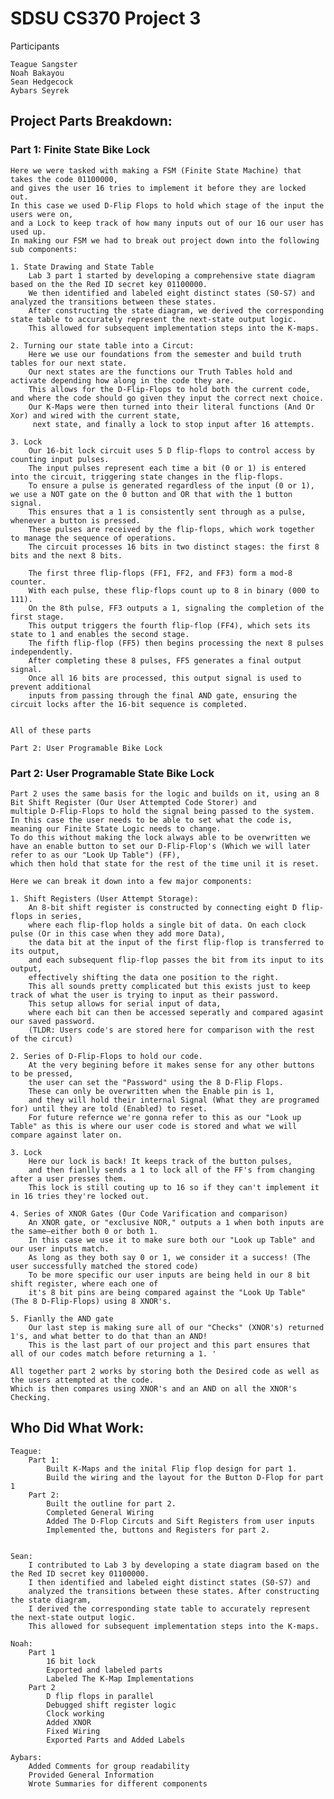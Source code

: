# SDSU CS370 Project 3 

Participants 

    Teague Sangster
    Noah Bakayou
    Sean Hedgecock
    Aybars Seyrek 

## Project Parts Breakdown:
    
### Part 1: Finite State Bike Lock 

    Here we were tasked with making a FSM (Finite State Machine) that takes the code 01100000, 
    and gives the user 16 tries to implement it before they are locked out. 
    In this case we used D-Flip Flops to hold which stage of the input the users were on, 
    and a Lock to keep track of how many inputs out of our 16 our user has used up. 
    In making our FSM we had to break out project down into the following sub components:

    1. State Drawing and State Table 
        Lab 3 part 1 started by developing a comprehensive state diagram based on the the Red ID secret key 01100000. 
        We then identified and labeled eight distinct states (S0-S7) and analyzed the transitions between these states. 
        After constructing the state diagram, we derived the corresponding state table to accurately represent the next-state output logic. 
        This allowed for subsequent implementation steps into the K-maps.

    2. Turning our state table into a Circut:
        Here we use our foundations from the semester and build truth tables for our next state. 
        Our next states are the functions our Truth Tables hold and activate depending how along in the code they are. 
        This allows for the D-Flip-Flops to hold both the current code, and where the code should go given they input the correct next choice. 
        Our K-Maps were then turned into their literal functions (And Or Xor) and wired with the current state,
         next state, and finally a lock to stop input after 16 attempts.

    3. Lock 
        Our 16-bit lock circuit uses 5 D flip-flops to control access by counting input pulses. 
        The input pulses represent each time a bit (0 or 1) is entered into the circuit, triggering state changes in the flip-flops. 
        To ensure a pulse is generated regardless of the input (0 or 1), we use a NOT gate on the 0 button and OR that with the 1 button signal. 
        This ensures that a 1 is consistently sent through as a pulse, whenever a button is pressed. 
        These pulses are received by the flip-flops, which work together to manage the sequence of operations. 
        The circuit processes 16 bits in two distinct stages: the first 8 bits and the next 8 bits.

        The first three flip-flops (FF1, FF2, and FF3) form a mod-8 counter. 
        With each pulse, these flip-flops count up to 8 in binary (000 to 111). 
        On the 8th pulse, FF3 outputs a 1, signaling the completion of the first stage. 
        This output triggers the fourth flip-flop (FF4), which sets its state to 1 and enables the second stage. 
        The fifth flip-flop (FF5) then begins processing the next 8 pulses independently. 
        After completing these 8 pulses, FF5 generates a final output signal. 
        Once all 16 bits are processed, this output signal is used to prevent additional 
        inputs from passing through the final AND gate, ensuring the circuit locks after the 16-bit sequence is completed.
    

    All of these parts 

    Part 2: User Programable Bike Lock 

### Part 2: User Programable State Bike Lock 

    Part 2 uses the same basis for the logic and builds on it, using an 8 Bit Shift Register (Our User Attempted Code Storer) and 
    multiple D-Flip-Flops to hold the signal being passed to the system. 
    In this case the user needs to be able to set what the code is, meaning our Finite State Logic needs to change. 
    To do this without making the lock always able to be overwritten we have an enable button to set our D-Flip-Flop's (Which we will later refer to as our "Look Up Table") (FF),
    which then hold that state for the rest of the time unil it is reset. 
    
    Here we can break it down into a few major components:

    1. Shift Registers (User Attempt Storage):
        An 8-bit shift register is constructed by connecting eight D flip-flops in series, 
        where each flip-flop holds a single bit of data. On each clock pulse (Or in this case when they add more Data), 
        the data bit at the input of the first flip-flop is transferred to its output,
        and each subsequent flip-flop passes the bit from its input to its output, 
        effectively shifting the data one position to the right.
        This all sounds pretty complicated but this exists just to keep track of what the user is trying to input as their password.    
        This setup allows for serial input of data,
        where each bit can then be accessed seperatly and compared agasint our saved password. 
        (TLDR: Users code's are stored here for comparison with the rest of the circut)

    2. Series of D-Flip-Flops to hold our code. 
        At the very begining before it makes sense for any other buttons to be pressed,
        the user can set the "Password" using the 8 D-Flip Flops. 
        These can only be overwritten when the Enable pin is 1, 
        and they will hold their internal Signal (What they are programed for) until they are told (Enabled) to reset. 
        For future refernce we're gonna refer to this as our "Look up Table" as this is where our user code is stored and what we will compare against later on. 

    3. Lock 
        Here our lock is back! It keeps track of the button pulses, 
        and then fianlly sends a 1 to lock all of the FF's from changing after a user presses them.
        This lock is still couting up to 16 so if they can't implement it in 16 tries they're locked out. 
    
    4. Series of XNOR Gates (Our Code Varification and comparison)
        An XNOR gate, or "exclusive NOR," outputs a 1 when both inputs are the same—either both 0 or both 1.
        In this case we use it to make sure both our "Look up Table" and our user inputs match. 
        As long as they both say 0 or 1, we consider it a success! (The user successfully matched the stored code)
        To be more specific our user inputs are being held in our 8 bit shift register, where each one of
        it's 8 bit pins are being compared against the "Look Up Table" (The 8 D-Flip-Flops) using 8 XNOR's.

    5. Fianlly the AND gate
        Our last step is making sure all of our "Checks" (XNOR's) returned 1's, and what better to do that than an AND!
        This is the last part of our project and this part ensures that all of our codes match before returning a 1. '
    
    All together part 2 works by storing both the Desired code as well as the users attempted at the code. 
    Which is then compares using XNOR's and an AND on all the XNOR's Checking.

## Who Did What Work:
    Teague:
        Part 1:
            Built K-Maps and the inital Flip flop design for part 1.
            Build the wiring and the layout for the Button D-Flop for part 1 
        Part 2:
            Built the outline for part 2. 
            Completed General Wiring 
            Added The D-Flop Circuts and Sift Registers from user inputs
            Implemented the, buttons and Registers for part 2.
            

    Sean:
        I contributed to Lab 3 by developing a state diagram based on the the Red ID secret key 01100000. 
        I then identified and labeled eight distinct states (S0-S7) and 
        analyzed the transitions between these states. After constructing the state diagram,
        I derived the corresponding state table to accurately represent the next-state output logic. 
        This allowed for subsequent implementation steps into the K-maps.

    Noah: 
        Part 1
            16 bit lock
            Exported and labeled parts 
            Labeled The K-Map Implementations
        Part 2
            D flip flops in parallel
            Debugged shift register logic
            Clock working
            Added XNOR 
            Fixed Wiring 
            Exported Parts and Added Labels 

    Aybars:
        Added Comments for group readability 
        Provided General Information
        Wrote Summaries for different components
    
        
        
